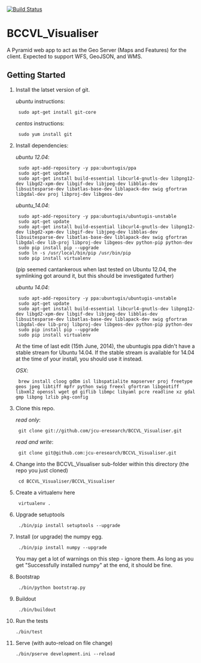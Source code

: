[![Build Status](http://118.138.242.168/job/bccvl_visualiser/badge/icon)](http://118.138.242.168/job/bccvl_visualiser/)

BCCVL_Visualiser
================

A Pyramid web app to act as the Geo Server (Maps and Features) for the client. Expected to support WFS, GeoJSON, and WMS.

Getting Started
-------------------

1. Install the latset version of git.

    _ubuntu_ instructions:

        sudo apt-get install git-core

    _centos_ instructions:

        sudo yum install git

2. Install dependencies:

    _ubuntu 12.04_:

        sudo apt-add-repository -y ppa:ubuntugis/ppa
        sudo apt-get update
        sudo apt-get install build-essential libcurl4-gnutls-dev libpng12-dev libgd2-xpm-dev libgif-dev libjpeg-dev libblas-dev libsuitesparse-dev libatlas-base-dev liblapack-dev swig gfortran libgdal-dev proj libproj-dev libgeos-dev

    _ubuntu_14.04_:

        sudo apt-add-repository -y ppa:ubuntugis/ubuntugis-unstable
        sudo apt-get update
        sudo apt-get install build-essential libcurl4-gnutls-dev libpng12-dev libgd2-xpm-dev libgif-dev libjpeg-dev libblas-dev libsuitesparse-dev libatlas-base-dev liblapack-dev swig gfortran libgdal-dev lib-proj libproj-dev libgeos-dev python-pip python-dev
        sudo pip install pip --upgrade
        sudo ln -s /usr/local/bin/pip /usr/bin/pip
        sudo pip install virtualenv

    (pip seemed cantankerous when last tested on Ubuntu 12.04, the symlinking got around it, but this should be investigated further)

    _ubuntu 14.04_:

        sudo apt-add-repository -y ppa:ubuntugis/ubuntugis-unstable
        sudo apt-get update
        sudo apt-get install build-essential libcurl4-gnutls-dev libpng12-dev libgd2-xpm-dev libgif-dev libjpeg-dev libblas-dev libsuitesparse-dev libatlas-base-dev liblapack-dev swig gfortran libgdal-dev lib-proj libproj-dev libgeos-dev python-pip python-dev
        sudo pip install pip --upgrade
        sudo pip install virtualenv
        
    At the time of last edit (15th June, 2014), the ubuntugis ppa didn't have a stable stream for Ubuntu 14.04. If the stable stream is available for 14.04 at the time of your install, you should use it instead.

    _OSX_:

        brew install cloog gdbm isl libspatialite mapserver proj freetype geos jpeg libtiff mpfr python swig freexl gfortran libgeotiff libxml2 openssl wget gd giflib libmpc libyaml pcre readline xz gdal gmp libpng lzlib pkg-config

3. Clone this repo.

    _read only_:

        git clone git://github.com/jcu-eresearch/BCCVL_Visualiser.git

    _read and write_:

        git clone git@github.com:jcu-eresearch/BCCVL_Visualiser.git

4. Change into the BCCVL_Visualiser sub-folder within this directory (the repo you just cloned)

        cd BCCVL_Visualiser/BCCVL_Visualiser

5. Create a virtualenv here

        virtualenv .

6. Upgrade setuptools

        ./bin/pip install setuptools --upgrade

7. Install (or upgrade) the numpy egg.

        ./bin/pip install numpy --upgrade
    
    You may get a lot of warnings on this step - ignore them. As long as you get "Successfully installed numpy" at the end, it should be fine.

8. Bootstrap

        ./bin/python bootstrap.py

9. Buildout

        ./bin/buildout

10. Run the tests

        ./bin/test

11. Serve (with auto-reload on file change)

        ./bin/pserve development.ini --reload
